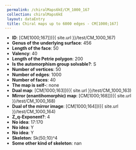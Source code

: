 ```yaml
--- 
 permalink: /chiralMaps6kE/CM_1000_167 
 collection: chiralMaps6kE
 layout: dataEntry
 title: Chiral maps up to 6000 edges - CM[1000;167]
---
```


- **ID**: [CM[1000;167]]({{ site.url }}/test/CM_1000_167)
- **Genus of the underlying surface**: 456
- **Length of the face**: 50
- **Valency**: 40
- **Length of the Petrie polygon**: 200
- **Is the automorphism group solvable?**: S
- **Number of vertices**: 50
- **Number of edges**: 1000
- **Number of faces**: 40
- **The map is self-**: none
- **Dual map**: [CM[1000;163]]({{ site.url }}/test/CM_1000_163)
- **Mirror (enantihomorphic) map**: [CM[1000;168]]({{ site.url }}/test/CM_1000_168)
- **Dual of the mirror image**: [CM[1000;164]]({{ site.url }}/test/CM_1000_164)
- **Z_q-Exponent?**: 4
- **No idea**:  17:170
- **No idea**: Y
- **No idea**: Y
- **Skeleton**: Sk(50;10)^4
- **Some other kind of skeleton**: nan
